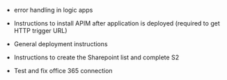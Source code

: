 
* error handling in logic apps

* Instructions to install APIM after application is deployed (required to get HTTP trigger URL)
* General deployment instructions
* Instructions to create the Sharepoint list and complete S2

* Test and fix office 365 connection

